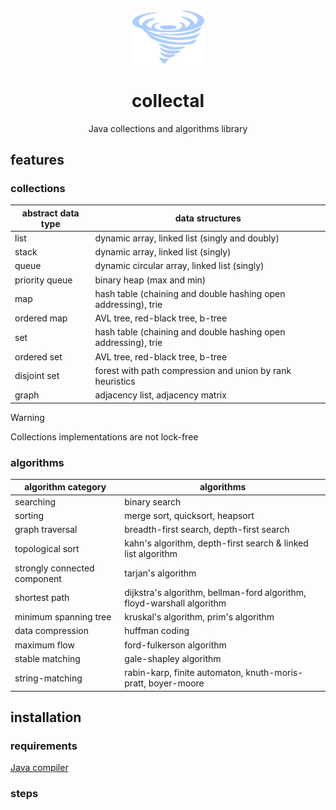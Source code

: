 <div align="center">
  <img width="115px" src="doc/collectal.png">
  <h1>collectal</h1>
  <p>Java collections and algorithms library</p>
</div>

## features

### collections

| abstract data type | data structures                                                |
| ------------------ | -------------------------------------------------------------- |
| list               | dynamic array, linked list (singly and doubly)                 |
| stack              | dynamic array, linked list (singly)                            |
| queue              | dynamic circular array, linked list (singly)                   |
| priority queue     | binary heap (max and min)                                      |
| map                | hash table (chaining and double hashing open addressing), trie |
| ordered map        | AVL tree, red-black tree, b-tree                               |
| set                | hash table (chaining and double hashing open addressing), trie |
| ordered set        | AVL tree, red-black tree, b-tree                               |
| disjoint set       | forest with path compression and union by rank heuristics      |
| graph              | adjacency list, adjacency matrix                               |

> [!WARNING]  
> Collections implementations are not lock-free 

### algorithms

| algorithm category           | algorithms                                                             |
| ---------------------------- |------------------------------------------------------------------------|
| searching                    | binary search                                                          |
| sorting                      | merge sort, quicksort, heapsort                                        |
| graph traversal              | breadth-first search, depth-first search                               |
| topological sort             | kahn's algorithm, depth-first search & linked list algorithm           |
| strongly connected component | tarjan's algorithm                                                     |
| shortest path                | dijkstra's algorithm, bellman-ford algorithm, floyd-warshall algorithm |
| minimum spanning tree        | kruskal's algorithm, prim's algorithm                                  |
| data compression             | huffman coding                                                         |
| maximum flow                 | ford-fulkerson algorithm                                               |
| stable matching              | gale-shapley algorithm                                                 |
| string-matching              | rabin-karp, finite automaton, knuth-moris-pratt, boyer-moore           |

## installation

### requirements

[Java compiler](https://adoptium.net/)

### steps
